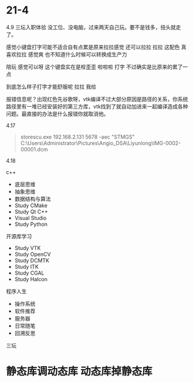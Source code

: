 # 21-4




4.9
三坛入职体验 
没工位、没电脑，过来两天自己玩。要不是钱多，扭头就走了。



感觉小键盘打字可能不适合自有点累是原来拉拉感觉 还可以拉拉 拉拉 这配色 真喜欢拉拉 
感觉爽 也不知道什么时候可以转换成生产力

陪玩 感觉可以呀 这个键盘实在是栓歪歪 啦啦啦 打字    不过确实是比原来的累了一点 

到底怎么样子打字才能舒服呢 拉拉 我给  

报错信息呢？出现红色先谷歌呀，vtk编译不过大部分原因是路径的关系，你系统路径里有一堆已经安装好的第三方库，vtk找到了就自动加进来一起编译造成各种问题。最直接的办法是什么报错你就取消他。




4.17

> storescu.exe 192.168.2.131 5678 -aec "STMGS" C:\Users\Administrator\Pictures\Angio_DSA\Liyunlong\IMG-0002-00001.dcm



4.18

c++
* 底层思维
* 抽象思维
* 数据结构与算法
* Study CMake
* Study Qt C++
* Visual Studio
* Study Python

开源库学习
* Study VTK
* Study OpenCV
* Study DCMTK
* Study ITK
* Study CGAL
* Study Halcon

程序人生
* 操作系统
* 软件推荐
* 服务器
* 日常随笔
* 回溯反思

三坛




# 静态库调动态库 动态库掉静态库



